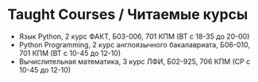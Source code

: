 # Taught Courses / Читаемые курсы
- Язык Python, 2 курс ФАКТ, Б03-006, 701 КПМ (ВТ с 18-35 до 20-00)
- Python Programming, 2 курс англоязычного бакалавриата, Б06-010, 701 КПМ (ВТ с 10-45 до 12-10)
- Вычислительная математика, 3 курс ЛФИ, Б02-925, 706 КПМ (СР с 10-45 до 12-10)
